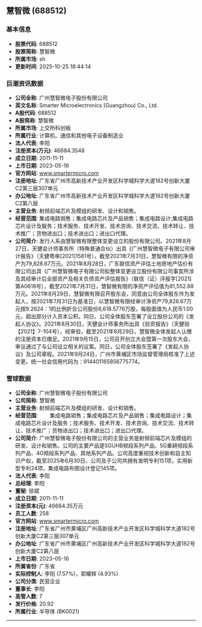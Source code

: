 ## 慧智微 (688512)

### 基本信息

- **股票代码**: 688512
- **股票简称**: 慧智微
- **所属市场**: sh
- **更新时间**: 2025-10-25 18:44:14

### 巨潮资讯数据

- **公司全称**: 广州慧智微电子股份有限公司
- **英文名称**: Smarter Microelectronics (Guangzhou) Co., Ltd.
- **A股代码**: 688512
- **A股简称**: 慧智微
- **所属市场**: 上交所科创板
- **所属行业**: 计算机、通信和其他电子设备制造业
- **法人代表**: 李阳
- **注册资本(万元)**: 46684.3548
- **成立日期**: 2011-11-11
- **上市日期**: 2023-05-16
- **官方网站**: www.smartermicro.com
- **注册地址**: 广东省广州市高新技术产业开发区科学城科学大道182号创新大厦C2第三层307单元
- **办公地址**: 广东省广州市高新技术产业开发区科学城科学大道182号创新大厦C2第八层
- **主营业务**: 射频前端芯片及模组的研发、设计和销售。
- **经营范围**: 集成电路销售；集成电路芯片及产品销售；集成电路设计;集成电路芯片设计及服务；技术服务、技术开发、技术咨询、技术交流、技术转让、技术推广；货物进出口；技术进出口；进出口代理。
- **公司简介**: 发行人系由慧智微有限整体变更设立的股份有限公司。2021年8月27日，天健会计师事务所（特殊普通合伙）出具《广州慧智微电子有限公司审计报告》（天健粤审[2021]1581号），截至2021年7月31日，慧智微有限的净资产为79,828.67万元。2021年8月28日，广东联信资产评估土地房地产估价有限公司出具《广州慧智微电子有限公司拟整体变更设立股份有限公司事宜所涉及其经审计后全部资产及相关负债资产评估报告》（联信（证）评报字[2021]第A0618号），截至2021年7月31日，慧智微有限的净资产评估值为81,552.88万元。2021年8月29日，慧智微有限召开股东会，同意由公司全体股东作为发起人，按2021年7月31日为基准日，以慧智微有限经审计净资产79,828.67万元按9.2624：1的比例折合公司股份8,618.5776万股，每股面值为人民币1.00元，超出部分计入资本公积。同日，公司全体股东签署了设立股份公司的《发起人协议》。2021年8月30日，天健会计师事务所出具《验资报告》（天健验【2021】7-104号），经审验，截至2021年8月29日，慧智微全体发起人认缴的注册资本已缴足。2021年9月15日，公司召开创立大会暨第一次股东大会，审议通过了与公司设立相关的议案。同日，公司全体股东签署了《发起人协议》及公司章程。2021年9月24日，广州市黄埔区市场监督管理局核准了上述变更。统一社会信用代码为：914401165856775774。

### 雪球数据

- **公司全称**: 广州慧智微电子股份有限公司
- **公司简称**: 慧智微
- **主营业务**: 射频前端芯片及模组的研发、设计和销售。
- **经营范围**: 　　集成电路销售；集成电路芯片及产品销售；集成电路设计；集成电路芯片设计及服务；技术服务、技术开发、技术咨询、技术交流、技术转让、技术推广；货物进出口；技术进出口；进出口代理。
- **公司简介**: 广州慧智微电子股份有限公司的主营业务是射频前端芯片及模组的研发、设计和销售。公司的主要产品是5GUHB频段系列产品、5G重耕频段系列产品、4G频段系列产品、其他系列产品。公司高度重视技术创新和自主知识产权，截至2025年6月30日，公司及子公司共拥有发明专利151项，实用新型专利24项，集成电路布图设计登记145项。
- **法人代表**: 李阳
- **总经理**: 李阳
- **董秘**: 徐斌
- **成立日期**: 2011-11-11
- **注册资本(元)**: 46684.35万元
- **员工人数**: 258
- **官方网站**: www.smartermicro.com
- **注册地址**: 广东省广州市黄埔区广州高新技术产业开发区科学城科学大道182号创新大厦C2第三层307单元
- **办公地址**: 广东省广州市黄埔区广州高新技术产业开发区科学城科学大道182号创新大厦C2第八层
- **上市日期**: 2023-05-16
- **所属省份**: 广东省
- **实际控制人**: 李阳 (7.57%)，郭耀辉 (4.93%)
- **公司分类**: 民营企业
- **董事长**: 李阳
- **高管人数**: 7
- **发行价格**: 20.92
- **所属行业**: 半导体 (BK0021)

---